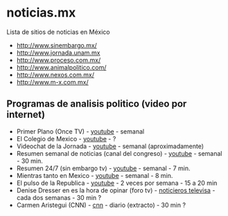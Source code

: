 # noticias.mx
Lista de sitios de noticias en México

* http://www.sinembargo.mx/
* http://www.jornada.unam.mx
* http://www.proceso.com.mx/
* http://www.animalpolitico.com/
* http://www.nexos.com.mx/
* http://www.m-x.com.mx/


## Programas de analisis politico (video por internet)
* Primer Plano (Once TV) - [youtube](https://www.youtube.com/playlist?list=PLrFkZrRQk9nmt__lwBI71or0CfyRFA1yG) - semanal
* El Colegio de Mexico - [youtube](https://www.youtube.com/user/VideosColmex/featured) - ?
* Videochat de la Jornada - [youtube](https://www.youtube.com/playlist?list=PL9iIHaq4XPPqvtjR_GRi52iy3QKQNqgt3) - semanal (aproximadamente)
* Resumen semanal de noticias (canal del congreso) - [youtube](https://www.youtube.com/playlist?list=PLuH8BWke2UzDWOAkRHj_IsYblRs_-l1Tb) - semanal - 30 min.
* Resumen 24/7 (sin embargo tv) - [youtube](https://www.youtube.com/playlist?list=PL90SQ92rpJkABy_sbHxU7_Rib3iQ6RsdF) - semanal - 7 min.
* Mientras tanto en Mexico - [youtube](https://www.youtube.com/user/MTenMEXICO/featured) - semanal - 8 min.
* El pulso de la Republica - [youtube](https://www.youtube.com/channel/UCK0_zBeybLuyXbOcHp7wmJA) - 2 veces por semana - 15 a 20 min
* Denise Dresser en es la hora de opinar (foro tv) - [noticieros televisa](http://noticieros.televisa.com/foro-tv-es-la-hora-de-opinar/) - cada dos semanas - 30 min ?
* Carmen Aristegui (CNN) - [cnn](http://blogs.cnnmexico.com/aristegui/) - diario (extracto) - 30 min ?
